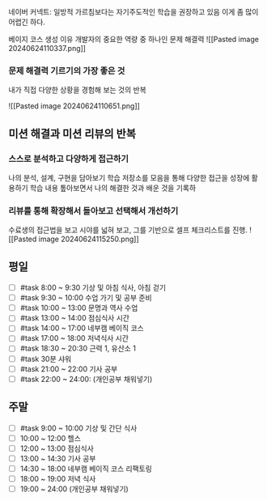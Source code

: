 네이버 커넥트: 일방적 가르침보다는 자기주도적인 학습을 권장하고 있음
이게 좀 많이 어렵긴 하다.

베이지 코스 생성 이유
개발자의 중요한 역량 중 하나인 문제 해결력
![[Pasted image 20240624110337.png]]

### 문제 해결력 기르기의 가장 좋은 것
내가 직접 다양한 상황을 경험해 보는 것의 반복

![[Pasted image 20240624110651.png]]

## 미션 해결과 미션 리뷰의 반복

### 스스로 분석하고 다양하게 접근하기

나의 분석, 설계, 구현을 담아보기
학습 저장소를 모음을 통해 다양한 접근을 성장에 활용하기
학습 내용 톺아보면서 나의 해결한 것과 배운 것을 기록하

### 리뷰를 통해 확장해서 돌아보고 선택해서 개선하기

수료생의 접근법을 보고 시야를 넓혀 보고, 그를 기반으로 셀프 체크리스트를 진행.
![[Pasted image 20240624115250.png]]


## 평일

- [ ] #task 8:00 ~ 9:30 기상 및 아침 식사, 아침 걷기
- [ ] #task 9:30 ~ 10:00 수업 가기 및 공부 준비
- [ ] #task 10:00 ~ 13:00 문명과 역사 수업
- [ ] #task 13:00 ~ 14:00 점심식사 시간
- [ ] #task 14:00 ~ 17:00 네부캠 베이직 코스
- [ ] #task 17:00 ~ 18:00 저녁식사 시간
- [ ] #task 18:30 ~ 20:30 근력 1, 유산소 1
- [ ] #task 30분 샤워
- [ ] #task 21:00 ~ 22:00 기사 공부
- [ ] #task 22:00 ~ 24:00: (개인공부 채워넣기)

## 주말

- [ ] #task 9:00 ~ 10:00 기상 및 간단 식사
- [ ] 10:00 ~ 12:00 헬스
- [ ] 12:00 ~ 13:00 점심식사
- [ ] 13:00 ~ 14:30 기사 공부
- [ ] 14:30 ~ 18:00 네부캠 베이직 코스 리팩토링
- [ ] 18:00 ~ 19:00 저녁 식사
- [ ] 19:00 ~ 24:00 (개인공부 채워넣기)